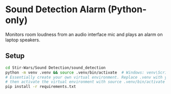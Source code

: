 # Sound Detection Alarm (Python-only)

Monitors room loudness from an audio interface mic and plays an alarm on laptop speakers.

## Setup
```bash
cd Stir-Wars/Sound Detection/sound_detection
python -m venv .venv && source .venv/bin/activate  # Windows: venv\Scripts\activate. 
# Essentially create your own virtual environment. Replace .venv with your preferred environment name
# then activate the virtual environment with source .venv/bin/activate as you see above. Again remember to replace .venv with your name.
pip install -r requirements.txt